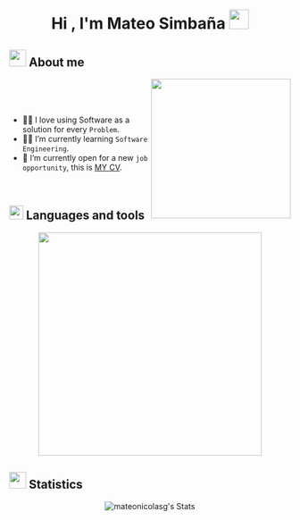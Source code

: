 <h1 align="center">Hi , I'm Mateo Simbaña <img src="https://media.giphy.com/media/hvRJCLFzcasrR4ia7z/giphy.gif" width="35"></h1>

## <picture><img src = "https://github.com/7oSkaaa/7oSkaaa/blob/main/Images/about_me.gif?raw=true" width = 30px></picture> About me

<picture> <img align="right" src="https://github.com/7oSkaaa/7oSkaaa/blob/main/Images/Right_Side.gif?raw=true" width = 250px></picture>

<br><br><br>

- :technologist: I love using Software as a solution for every `Problem`.
- :student: I’m currently learning `Software Engineering`.
- 📝 I’m currently open for a new `job opportunity`, this is [MY CV](https://1drv.ms/b/c/2492a59573728fde/EYeEq_eYfixNugzPRPXzl-UBrgdQzOtjpd7Caloend5SDQ?e=GqwV9K).
<br>

## <picture><img src = "https://media2.giphy.com/media/QssGEmpkyEOhBCb7e1/giphy.gif?cid=ecf05e47a0n3gi1bfqntqmob8g9aid1oyj2wr3ds3mg700bl&rid=giphy.gif" width = 25px></picture> Languages and tools
<p align="center">
<img width="400px"  src="https://skillicons.dev/icons?i=java,cpp,git,vscode,visualstudio,idea,postgres"  />
</p>

## <picture><img src = "https://media.giphy.com/media/iY8CRBdQXODJSCERIr/giphy.gif" width = 30px></picture> Statistics

<p align="center">
  <img src="https://github-readme-stats.vercel.app/api?username=mateonicolasg&theme=react&show_icons=true&hide_border=false&count_private=true" alt="mateonicolasg's Stats"/>
</p>